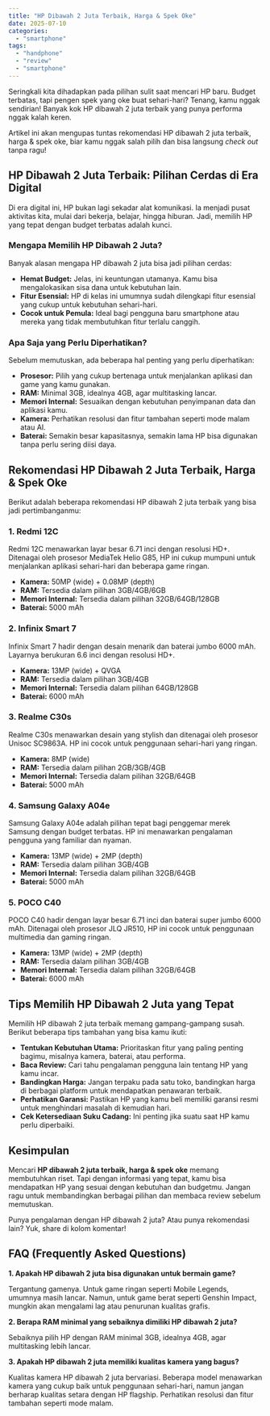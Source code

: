 ```yaml
---
title: "HP Dibawah 2 Juta Terbaik, Harga & Spek Oke"
date: 2025-07-10
categories: 
  - "smartphone"
tags: 
  - "handphone"
  - "review"
  - "smartphone"
---
```


Seringkali kita dihadapkan pada pilihan sulit saat mencari HP baru. Budget terbatas, tapi pengen spek yang oke buat sehari-hari? Tenang, kamu nggak sendirian! Banyak kok HP dibawah 2 juta terbaik yang punya performa nggak kalah keren.

Artikel ini akan mengupas tuntas rekomendasi HP dibawah 2 juta terbaik, harga & spek oke, biar kamu nggak salah pilih dan bisa langsung _check out_ tanpa ragu!

## HP Dibawah 2 Juta Terbaik: Pilihan Cerdas di Era Digital

Di era digital ini, HP bukan lagi sekadar alat komunikasi. Ia menjadi pusat aktivitas kita, mulai dari bekerja, belajar, hingga hiburan. Jadi, memilih HP yang tepat dengan budget terbatas adalah kunci.

### Mengapa Memilih HP Dibawah 2 Juta?

Banyak alasan mengapa HP dibawah 2 juta bisa jadi pilihan cerdas:

- **Hemat Budget:** Jelas, ini keuntungan utamanya. Kamu bisa mengalokasikan sisa dana untuk kebutuhan lain.
- **Fitur Esensial:** HP di kelas ini umumnya sudah dilengkapi fitur esensial yang cukup untuk kebutuhan sehari-hari.
- **Cocok untuk Pemula:** Ideal bagi pengguna baru smartphone atau mereka yang tidak membutuhkan fitur terlalu canggih.

### Apa Saja yang Perlu Diperhatikan?

Sebelum memutuskan, ada beberapa hal penting yang perlu diperhatikan:

- **Prosesor:** Pilih yang cukup bertenaga untuk menjalankan aplikasi dan game yang kamu gunakan.
- **RAM:** Minimal 3GB, idealnya 4GB, agar multitasking lancar.
- **Memori Internal:** Sesuaikan dengan kebutuhan penyimpanan data dan aplikasi kamu.
- **Kamera:** Perhatikan resolusi dan fitur tambahan seperti mode malam atau AI.
- **Baterai:** Semakin besar kapasitasnya, semakin lama HP bisa digunakan tanpa perlu sering diisi daya.

## Rekomendasi HP Dibawah 2 Juta Terbaik, Harga & Spek Oke

Berikut adalah beberapa rekomendasi HP dibawah 2 juta terbaik yang bisa jadi pertimbanganmu:

### 1\. Redmi 12C

Redmi 12C menawarkan layar besar 6.71 inci dengan resolusi HD+. Ditenagai oleh prosesor MediaTek Helio G85, HP ini cukup mumpuni untuk menjalankan aplikasi sehari-hari dan beberapa game ringan.

- **Kamera:** 50MP (wide) + 0.08MP (depth)
- **RAM:** Tersedia dalam pilihan 3GB/4GB/6GB
- **Memori Internal:** Tersedia dalam pilihan 32GB/64GB/128GB
- **Baterai:** 5000 mAh

### 2\. Infinix Smart 7

Infinix Smart 7 hadir dengan desain menarik dan baterai jumbo 6000 mAh. Layarnya berukuran 6.6 inci dengan resolusi HD+.

- **Kamera:** 13MP (wide) + QVGA
- **RAM:** Tersedia dalam pilihan 3GB/4GB
- **Memori Internal:** Tersedia dalam pilihan 64GB/128GB
- **Baterai:** 6000 mAh

### 3\. Realme C30s

Realme C30s menawarkan desain yang stylish dan ditenagai oleh prosesor Unisoc SC9863A. HP ini cocok untuk penggunaan sehari-hari yang ringan.

- **Kamera:** 8MP (wide)
- **RAM:** Tersedia dalam pilihan 2GB/3GB/4GB
- **Memori Internal:** Tersedia dalam pilihan 32GB/64GB
- **Baterai:** 5000 mAh

### 4\. Samsung Galaxy A04e

Samsung Galaxy A04e adalah pilihan tepat bagi penggemar merek Samsung dengan budget terbatas. HP ini menawarkan pengalaman pengguna yang familiar dan nyaman.

- **Kamera:** 13MP (wide) + 2MP (depth)
- **RAM:** Tersedia dalam pilihan 3GB/4GB
- **Memori Internal:** Tersedia dalam pilihan 32GB/64GB
- **Baterai:** 5000 mAh

### 5\. POCO C40

POCO C40 hadir dengan layar besar 6.71 inci dan baterai super jumbo 6000 mAh. Ditenagai oleh prosesor JLQ JR510, HP ini cocok untuk penggunaan multimedia dan gaming ringan.

- **Kamera:** 13MP (wide) + 2MP (depth)
- **RAM:** Tersedia dalam pilihan 3GB/4GB
- **Memori Internal:** Tersedia dalam pilihan 32GB/64GB
- **Baterai:** 6000 mAh

## Tips Memilih HP Dibawah 2 Juta yang Tepat

Memilih HP dibawah 2 juta terbaik memang gampang-gampang susah. Berikut beberapa tips tambahan yang bisa kamu ikuti:

- **Tentukan Kebutuhan Utama:** Prioritaskan fitur yang paling penting bagimu, misalnya kamera, baterai, atau performa.
- **Baca Review:** Cari tahu pengalaman pengguna lain tentang HP yang kamu incar.
- **Bandingkan Harga:** Jangan terpaku pada satu toko, bandingkan harga di berbagai platform untuk mendapatkan penawaran terbaik.
- **Perhatikan Garansi:** Pastikan HP yang kamu beli memiliki garansi resmi untuk menghindari masalah di kemudian hari.
- **Cek Ketersediaan Suku Cadang:** Ini penting jika suatu saat HP kamu perlu diperbaiki.

## Kesimpulan

Mencari **HP dibawah 2 juta terbaik, harga & spek oke** memang membutuhkan riset. Tapi dengan informasi yang tepat, kamu bisa mendapatkan HP yang sesuai dengan kebutuhan dan budgetmu. Jangan ragu untuk membandingkan berbagai pilihan dan membaca review sebelum memutuskan.

Punya pengalaman dengan HP dibawah 2 juta? Atau punya rekomendasi lain? Yuk, share di kolom komentar!

## FAQ (Frequently Asked Questions)

**1\. Apakah HP dibawah 2 juta bisa digunakan untuk bermain game?**

Tergantung gamenya. Untuk game ringan seperti Mobile Legends, umumnya masih lancar. Namun, untuk game berat seperti Genshin Impact, mungkin akan mengalami lag atau penurunan kualitas grafis.

**2\. Berapa RAM minimal yang sebaiknya dimiliki HP dibawah 2 juta?**

Sebaiknya pilih HP dengan RAM minimal 3GB, idealnya 4GB, agar multitasking lebih lancar.

**3\. Apakah HP dibawah 2 juta memiliki kualitas kamera yang bagus?**

Kualitas kamera HP dibawah 2 juta bervariasi. Beberapa model menawarkan kamera yang cukup baik untuk penggunaan sehari-hari, namun jangan berharap kualitas setara dengan HP flagship. Perhatikan resolusi dan fitur tambahan seperti mode malam.
